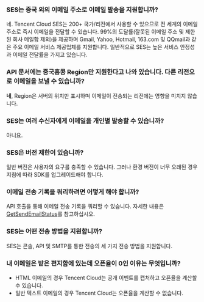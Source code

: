 [](id:que1) 
### SES는 중국 외의 이메일 주소로 이메일 발송을 지원합니까?
네. Tencent Cloud SES는 200+ 국가/리전에서 사용할 수 있으므로 전 세계의 이메일 주소로 즉시 이메일을 전달할 수 있습니다. 99%의 도달률(잘못된 이메일 주소 및 제한된 회사 메일함 제외)을 제공하며 Gmail, Yahoo, Hotmail, 163.com 및 QQmail과 같은 주요 이메일 서비스 제공업체를 지원합니다. 일반적으로 SES는 높은 서비스 안정성과 이메일 전달률을 가지고 있습니다.


[](id:que2) 
### API 문서에는 중국홍콩 Region만 지원한다고 나와 있습니다. 다른 리전으로 이메일을 보낼 수 있습니까?
**네**, Region은 서버의 위치만 표시하며 이메일이 전송되는 리전에는 영향을 미치지 않습니다.

[](id:que3) 
### SES는 여러 수신자에게 이메일을 개인별 발송할 수 있습니까?
아니요.

[](id:que4) 
### SES은 버전 제한이 있습니까?
일반 버전은 사용자의 요구를 충족할 수 있습니다. 그러나 환경 버전이 너무 오래된 경우 지침에 따라 SDK를 업그레이드해야 합니다.

[](id:que5) 
### 이메일 전송 기록을 쿼리하려면 어떻게 해야 합니까?
API 호출을 통해 이메일 전송 기록을 쿼리할 수 있습니다. 자세한 내용은 [GetSendEmailStatus](https://intl.cloud.tencent.com/document/product/1084/39502)를 참고하십시오.
 
 [](id:que6) 
### SES는 어떤 전송 방법을 지원합니까?
SES는 콘솔, API 및 SMTP를 통한 전송의 세 가지 전송 방법을 지원합니다.


[](id:que7) 
### 내 이메일은 받은 편지함에 있는데 오픈율이 0인 이유는 무엇입니까?
- HTML 이메일의 경우 Tencent Cloud는 공개 이벤트를 캡처하고 오픈율을 계산할 수 있습니다.
- 일반 텍스트 이메일의 경우 Tencent Cloud는 오픈율을 계산할 수 없습니다.
